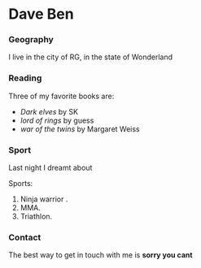 # Dave Ben
### Geography

I live in the city of RG, in the state of Wonderland

### Reading

Three of my favorite books are:

- *Dark elves* by SK
- *lord of rings* by guess
- *war of the twins* by Margaret Weiss

### Sport

Last night I dreamt about 

Sports:

1. Ninja warrior .
2. MMA.
3. Triathlon.

### Contact
The best way to get in touch with me is **sorry you cant**
